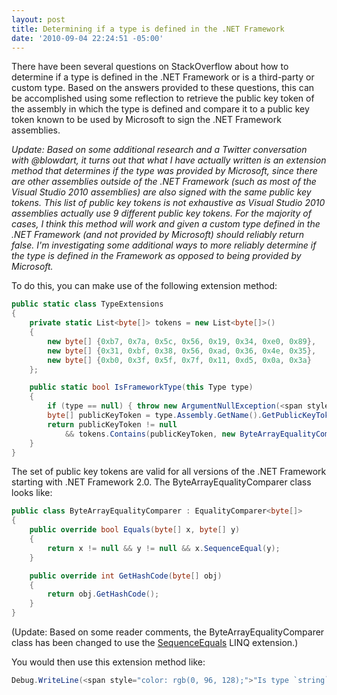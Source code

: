```yaml
---
layout: post
title: Determining if a type is defined in the .NET Framework
date: '2010-09-04 22:24:51 -05:00'
---
```


There have been several questions on StackOverflow about how to determine if a type is defined in the .NET Framework or is a third-party or custom type. Based on the answers provided to these questions, this can be accomplished using some reflection to retrieve the public key token of the assembly in which the type is defined and compare it to a public key token known to be used by Microsoft to sign the .NET Framework assemblies.

*Update: Based on some additional research and a Twitter conversation with @blowdart, it turns out that what I have actually written is an extension method that determines if the type was provided by Microsoft, since there are other assemblies outside of the .NET Framework (such as most of the Visual Studio 2010 assemblies) are also signed with the same public key tokens. This list of public key tokens is not exhaustive as Visual Studio 2010 assemblies actually use 9 different public key tokens. For the majority of cases, I think this method will work and given a custom type defined in the .NET Framework (and not provided by Microsoft) should reliably return false. I'm investigating some additional ways to more reliably determine if the type is defined in the Framework as opposed to being provided by Microsoft.*

To do this, you can make use of the following extension method:

```csharp  
public static class TypeExtensions
{
    private static List<byte[]> tokens = new List<byte[]>()  
    { 
        new byte[] {0xb7, 0x7a, 0x5c, 0x56, 0x19, 0x34, 0xe0, 0x89}, 
        new byte[] {0x31, 0xbf, 0x38, 0x56, 0xad, 0x36, 0x4e, 0x35}, 
        new byte[] {0xb0, 0x3f, 0x5f, 0x7f, 0x11, 0xd5, 0x0a, 0x3a} 
    };

    public static bool IsFrameworkType(this Type type)
    {
        if (type == null) { throw new ArgumentNullException(<span style="color: rgb(0, 96, 128);">"type"); }
        byte[] publicKeyToken = type.Assembly.GetName().GetPublicKeyToken();
        return publicKeyToken != null
            && tokens.Contains(publicKeyToken, new ByteArrayEqualityComparer());
    }
}
```

The set of public key tokens are valid for all versions of the .NET Framework starting with .NET Framework 2.0. The ByteArrayEqualityComparer class looks like:


```csharp
public class ByteArrayEqualityComparer : EqualityComparer<byte[]>
{
    public override bool Equals(byte[] x, byte[] y)
    {
        return x != null && y != null && x.SequenceEqual(y);
    }

    public override int GetHashCode(byte[] obj)
    {
        return obj.GetHashCode();
    }
}
```

(Update: Based on some reader comments, the ByteArrayEqualityComparer class has been changed to use the [SequenceEquals](http://msdn.microsoft.com/en-us/library/bb348567.aspx) LINQ extension.)

You would then use this extension method like:

```csharp
Debug.WriteLine(<span style="color: rgb(0, 96, 128);">"Is type `string` a .NET Framework type? {0}", typeof(string).IsFrameworkType()); 
```
